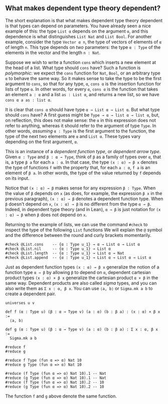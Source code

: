 ## What makes dependent type theory dependent?

The short explanation is that what makes dependent type theory dependent is that types can depend on parameters.
You have already seen a nice example of this: the type ``List α`` depends on the argument ``α``, and
this dependence is what distinguishes ``List Nat`` and ``List Bool``.
For another example, consider the type ``Vector α n``, the type of vectors of elements of ``α`` of length ``n``.
This type depends on *two* parameters: the type ``α : Type`` of the elements in the vector and the length ``n : Nat``.

Suppose we wish to write a function ``cons`` which inserts a new element at the head of a list.
What type should ``cons`` have? Such a function is *polymorphic*: we expect the ``cons`` function for ``Nat``, ``Bool``,
or an arbitrary type ``α`` to behave the same way.
So it makes sense to take the type to be the first argument to ``cons``, so that for any type, ``α``, ``cons α``
is the insertion function for lists of type ``α``. In other words, for every ``α``, ``cons α`` is the function that takes an element ``a : α``
and a list ``as : List α``, and returns a new list, so we have ``cons α a as : list α``.

It is clear that ``cons α`` should have type ``α → List α → List α``. But what type should ``cons`` have?
A first guess might be ``Type → α → list α → list α``, but, on reflection, this does not make sense:
the ``α`` in this expression does not refer to anything, whereas it should refer to the argument of type ``Type``.
In other words, *assuming* ``α : Type`` is the first argument to the function, the type of the next two elements are ``α`` and ``List α``.
These types vary depending on the first argument, ``α``.

This is an instance of a *dependent function type*, or *dependent arrow type*. Given ``α : Type`` and ``β : α → Type``,
think of ``β`` as a family of types over ``α``, that is, a type ``β a`` for each ``a : α``.
In that case, the type ``(x : α) → β x`` denotes the type of functions ``f`` with the property that,
for each ``a : α``, ``f a`` is an element of ``β a``. In other words, the type of the value returned by ``f`` depends on its input.

Notice that ``(x : α) → β`` makes sense for any expression ``β : Type``. When the value of ``β`` depends on ``x``
(as does, for example, the expression ``β x`` in the previous paragraph), ``(x : α) → β`` denotes a dependent function type.
When ``β`` doesn't depend on ``x``, ``(x : α) → β`` is no different from the type ``α → β``.
Indeed, in dependent type theory (and in Lean), ``α → β`` is just notation for ``(x : α) → β`` when ``β`` does not depend on ``x``.

Returning to the example of lists, we can use the command `#check` to inspect the type of the following `List` functions
We will explain the ``@`` symbol and the difference between the round and curly brackets momentarily.

```lean
#check @List.cons    -- {α : Type u_1} → α → List α → List α
#check @List.nil     -- {α : Type u_1} → List α
#check @List.length  -- {α : Type u_1} → List α → Nat
#check @List.append  -- {α : Type u_1} → List α → List α → List α
```

Just as dependent function types ``(x : α) → β x`` generalize the notion of a function type ``α → β`` by allowing ``β`` to depend on ``α``,
dependent cartesian product types ``(x : α) × β x`` generalize the cartesian product ``α × β`` in the same way. Dependent products are also
called *sigma* types, and you can also write them as `Σ x : α, β x`. You can use `⟨a, b⟩` or `Sigma.mk a b` to create a dependent pair.

```lean
universes u v

def f (α : Type u) (β : α → Type v) (a : α) (b : β a) : (x : α) × β x :=
  ⟨a, b⟩

def g (α : Type u) (β : α → Type v) (a : α) (b : β a) : Σ x : α, β x :=
  Sigma.mk a b

#reduce f
#reduce g

#reduce f Type (fun α => α) Nat 10
#reduce g Type (fun α => α) Nat 10

#reduce (f Type (fun α => α) Nat 10).1 -- Nat
#reduce (g Type (fun α => α) Nat 10).1 -- Nat
#reduce (f Type (fun α => α) Nat 10).2 -- 10
#reduce (g Type (fun α => α) Nat 10).2 -- 10
```
The function `f` and `g` above denote the same function.
